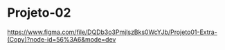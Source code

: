 # Projeto-02
https://www.figma.com/file/DQDb3o3PmjlszBks0WcYJb/Projeto01-Extra-(Copy)?node-id=56%3A6&mode=dev